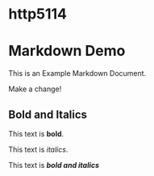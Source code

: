 # http5114
# Markdown Demo

This is an Example Markdown Document.

Make a change!

## Bold and Italics

This text is **bold**.

This text is _italics_.

This text is **_bold and italics_**
